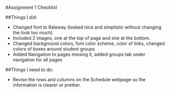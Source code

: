 #Assignment 1 Checklist

##Things I did:
* Changed font to Raleway (looked nice and simplistic without changing the look too much)
* Included 2 images, one at the top of page and one at the bottom.
* Changed background colors, font color scheme, color of links, changed colors of boxes around student groups
* Added Navigation to pages missing it, added groups tab under navigation for all pages

##Things I need to do:
* Revise the rows and columns on the Schedule webpage so the information is clearer or prettier.
